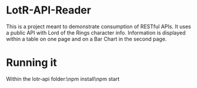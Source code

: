 # LotR-API-Reader
This is a project meant to demonstrate consumption of RESTful APIs. 
It uses a public API with Lord of the Rings character info. 
Information is displayed within a table on one page and on a Bar Chart in the second page. 
# Running it
Within the lotr-api folder:\npm install\npm start
